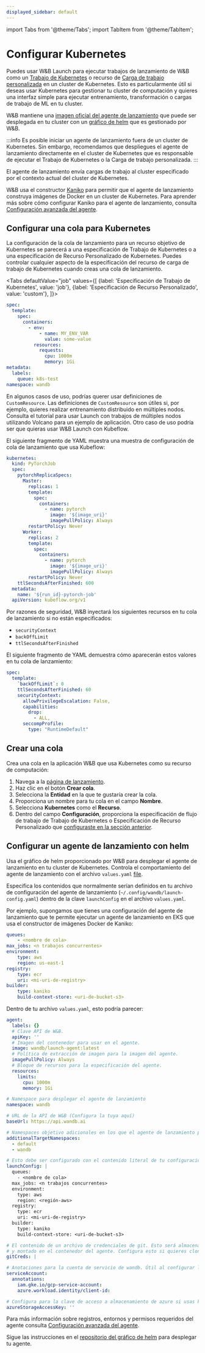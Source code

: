 ```yaml
---
displayed_sidebar: default
---
```

import Tabs from '@theme/Tabs';
import TabItem from '@theme/TabItem';

# Configurar Kubernetes

Puedes usar W&B Launch para ejecutar trabajos de lanzamiento de W&B como un [Trabajo de Kubernetes](https://kubernetes.io/docs/concepts/workloads/controllers/job/) o recurso de [Carga de trabajo personalizada](https://kubernetes.io/docs/concepts/extend-kubernetes/api-extension/custom-resources/) en un cluster de Kubernetes. Esto es particularmente útil si deseas usar Kubernetes para gestionar tu cluster de computación y quieres una interfaz simple para ejecutar entrenamiento, transformación o cargas de trabajo de ML en tu cluster.

W&B mantiene una [imagen oficial del agente de lanzamiento](https://hub.docker.com/r/wandb/launch-agent) que puede ser desplegada en tu cluster con un [gráfico de helm](https://github.com/wandb/helm-charts/tree/main/charts/launch-agent) que es gestionado por W&B.

:::info
Es posible iniciar un agente de lanzamiento fuera de un cluster de Kubernetes. Sin embargo, recomendamos que despliegues el agente de lanzamiento directamente en el cluster de Kubernetes que es responsable de ejecutar el Trabajo de Kubernetes o la Carga de trabajo personalizada.
:::

El agente de lanzamiento envía cargas de trabajo al cluster especificado por el contexto actual del cluster de Kubernetes.

W&B usa el constructor [Kaniko](https://github.com/GoogleContainerTools/kaniko) para permitir que el agente de lanzamiento construya imágenes de Docker en un cluster de Kubernetes. Para aprender más sobre cómo configurar Kaniko para el agente de lanzamiento, consulta [Configuración avanzada del agente](./setup-agent-advanced.md).

<!-- Futuro: insertar diagrama aquí -->

## Configurar una cola para Kubernetes

La configuración de la cola de lanzamiento para un recurso objetivo de Kubernetes se parecerá a una especificación de Trabajo de Kubernetes o a una especificación de Recurso Personalizado de Kubernetes. Puedes controlar cualquier aspecto de la especificación del recurso de carga de trabajo de Kubernetes cuando creas una cola de lanzamiento.

<Tabs
defaultValue="job"
values={[
{label: 'Especificación de Trabajo de Kubernetes', value: 'job'},
{label: 'Especificación de Recurso Personalizado', value: 'custom'},
]}>

<TabItem value="job">

```yaml
spec:
  template:
    spec:
      containers:
        - env:
            - name: MY_ENV_VAR
              value: some-value
          resources:
            requests:
              cpu: 1000m
              memory: 1Gi
metadata:
  labels:
    queue: k8s-test
namespace: wandb
```

</TabItem>
<TabItem value="custom">

En algunos casos de uso, podrías querer usar definiciones de `CustomResource`. Las definiciones de `CustomResource` son útiles si, por ejemplo, quieres realizar entrenamiento distribuido en múltiples nodos. Consulta el tutorial para usar Launch con trabajos de múltiples nodos utilizando Volcano para un ejemplo de aplicación. Otro caso de uso podría ser que quieras usar W&B Launch con Kubeflow.

El siguiente fragmento de YAML muestra una muestra de configuración de cola de lanzamiento que usa Kubeflow:

```yaml
kubernetes:
  kind: PyTorchJob
  spec:
    pytorchReplicaSpecs:
      Master:
        replicas: 1
        template:
          spec:
            containers:
              - name: pytorch
                image: '${image_uri}'
                imagePullPolicy: Always
        restartPolicy: Never
      Worker:
        replicas: 2
        template:
          spec:
            containers:
              - name: pytorch
                image: '${image_uri}'
                imagePullPolicy: Always
        restartPolicy: Never
    ttlSecondsAfterFinished: 600
  metadata:
    name: '${run_id}-pytorch-job'
  apiVersion: kubeflow.org/v1
```

  </TabItem>
</Tabs>

Por razones de seguridad, W&B inyectará los siguientes recursos en tu cola de lanzamiento si no están especificados:

- `securityContext`
- `backOffLimit`
- `ttlSecondsAfterFinished`

El siguiente fragmento de YAML demuestra cómo aparecerán estos valores en tu cola de lanzamiento:

```yaml title="example-spec.yaml"
spec:
  template:
    `backOffLimit`: 0
    ttlSecondsAfterFinished: 60
    securityContext:
      allowPrivilegeEscalation: False,
      capabilities:
        drop:
          - ALL,
      seccompProfile:
        type: "RuntimeDefault"
```

## Crear una cola

Crea una cola en la aplicación W&B que usa Kubernetes como su recurso de computación:

1. Navega a la [página de lanzamiento](https://wandb.ai/launch).
2. Haz clic en el botón **Crear cola**.
3. Selecciona la **Entidad** en la que te gustaría crear la cola.
4. Proporciona un nombre para tu cola en el campo **Nombre**.
5. Selecciona **Kubernetes** como el **Recurso**.
6. Dentro del campo **Configuración**, proporciona la especificación de flujo de trabajo de Trabajo de Kubernetes o Especificación de Recurso Personalizado que [configuraste en la sección anterior](#configure-a-queue-for-kubernetes).

## Configurar un agente de lanzamiento con helm

Usa el gráfico de helm proporcionado por W&B para desplegar el agente de lanzamiento en tu cluster de Kubernetes. Controla el comportamiento del agente de lanzamiento con el archivo `values.yaml` [file](https://github.com/wandb/helm-charts/blob/main/charts/launch-agent/values.yaml).

Especifica los contenidos que normalmente serían definidos en tu archivo de configuración del agente de lanzamiento (`~/.config/wandb/launch-config.yaml`) dentro de la clave `launchConfig` en el archivo `values.yaml`.

Por ejemplo, supongamos que tienes una configuración del agente de lanzamiento que te permite ejecutar un agente de lanzamiento en EKS que usa el constructor de imágenes Docker de Kaniko:

```yaml title="launch-config.yaml"
queues:
	- <nombre de cola>
max_jobs: <n trabajos concurrentes>
environment:
	type: aws
	region: us-east-1
registry:
	type: ecr
	uri: <mi-uri-de-registry>
builder:
	type: kaniko
	build-context-store: <uri-de-bucket-s3>
```

Dentro de tu archivo `values.yaml`, esto podría parecer:

```yaml title="values.yaml"
agent:
  labels: {}
  # Clave API de W&B.
  apiKey: ''
  # Imagen del contenedor para usar en el agente.
  image: wandb/launch-agent:latest
  # Política de extracción de imagen para la imagen del agente.
  imagePullPolicy: Always
  # Bloque de recursos para la especificación del agente.
  resources:
    limits:
      cpu: 1000m
      memory: 1Gi

# Namespace para desplegar el agente de lanzamiento
namespace: wandb

# URL de la API de W&B (Configura la tuya aquí)
baseUrl: https://api.wandb.ai

# Namespaces objetivo adicionales en los que el agente de lanzamiento puede desplegar
additionalTargetNamespaces:
  - default
  - wandb

# Esto debe ser configurado con el contenido literal de tu configuración del agente de lanzamiento.
launchConfig: |
  queues:
    - <nombre de cola>
  max_jobs: <n trabajos concurrentes>
  environment:
    type: aws
    region: <región-aws>
  registry:
    type: ecr
    uri: <mi-uri-de-registry>
  builder:
    type: kaniko
    build-context-store: <uri-de-bucket-s3>

# El contenido de un archivo de credenciales de git. Esto será almacenado en un secreto de k8s
# y montado en el contenedor del agente. Configura esto si quieres clonar repos privados.
gitCreds: |

# Anotaciones para la cuenta de servicio de wandb. Útil al configurar la identidad de carga de trabajo en gcp.
serviceAccount:
  annotations:
    iam.gke.io/gcp-service-account:
    azure.workload.identity/client-id:

# Configura para la clave de acceso a almacenamiento de azure si usas kaniko con azure.
azureStorageAccessKey: ''
```

Para más información sobre registros, entornos y permisos requeridos del agente consulta [Configuración avanzada del agente](./setup-agent-advanced.md).

Sigue las instrucciones en el [repositorio del gráfico de helm](https://github.com/wandb/helm-charts/tree/main/charts/launch-agent) para desplegar tu agente.